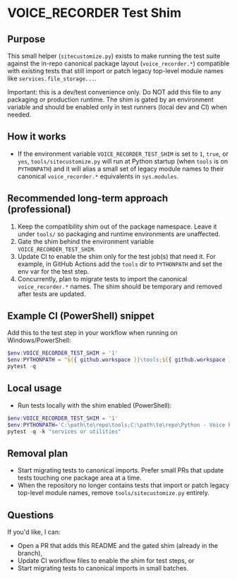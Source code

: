 VOICE_RECORDER Test Shim
========================

Purpose
-------
This small helper (`sitecustomize.py`) exists to make running the test suite against
the in-repo canonical package layout (`voice_recorder.*`) compatible with existing
tests that still import or patch legacy top-level module names like
`services.file_storage...`.

Important: this is a dev/test convenience only. Do NOT add this file to any
packaging or production runtime. The shim is gated by an environment variable
and should be enabled only in test runners (local dev and CI) when needed.

How it works
------------
- If the environment variable `VOICE_RECORDER_TEST_SHIM` is set to `1`, `true`,
  or `yes`, `tools/sitecustomize.py` will run at Python startup (when `tools`
  is on `PYTHONPATH`) and it will alias a small set of legacy module names to
  their canonical `voice_recorder.*` equivalents in `sys.modules`.

Recommended long-term approach (professional)
--------------------------------------------
1. Keep the compatibility shim out of the package namespace. Leave it under
   `tools/` so packaging and runtime environments are unaffected.
2. Gate the shim behind the environment variable `VOICE_RECORDER_TEST_SHIM`.
3. Update CI to enable the shim only for the test job(s) that need it. For
   example, in GitHub Actions add the `tools` dir to `PYTHONPATH` and set the
   env var for the test step.
4. Concurrently, plan to migrate tests to import the canonical `voice_recorder.*`
   names. The shim should be temporary and removed after tests are updated.

Example CI (PowerShell) snippet
-------------------------------
Add this to the test step in your workflow when running on Windows/PowerShell:

```powershell
$env:VOICE_RECORDER_TEST_SHIM = '1'
$env:PYTHONPATH = "${{ github.workspace }}\tools;${{ github.workspace }}\Python - Voice Recorder\src;${{ github.workspace }}"
pytest -q
```

Local usage
-----------
- Run tests locally with the shim enabled (PowerShell):

```powershell
$env:VOICE_RECORDER_TEST_SHIM = '1'
$env:PYTHONPATH='C:\path\to\repo\tools;C:\path\to\repo\Python - Voice Recorder\src;C:\path\to\repo'
pytest -q -k "services or utilities"
```

Removal plan
------------
- Start migrating tests to canonical imports. Prefer small PRs that update tests
  touching one package area at a time.
- When the repository no longer contains tests that import or patch legacy
  top-level module names, remove `tools/sitecustomize.py` entirely.

Questions
---------
If you'd like, I can:
- Open a PR that adds this README and the gated shim (already in the branch),
- Update CI workflow files to enable the shim for test steps, or
- Start migrating tests to canonical imports in small batches.
